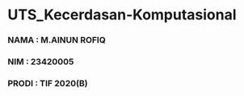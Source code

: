 # UTS_Kecerdasan-Komputasional
<h3> NAMA  : M.AINUN ROFIQ </h3>
<h3> NIM   : 23420005 </h3>
<h3> PRODI : TIF 2020(B) </h3>
